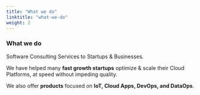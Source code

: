```yaml
---
title: "What we do"
linktitle: "what-we-do"
weight: 2
---
```


### What we do

Software Consulting Services to Startups & Businesses.

We have helped many **fast growth startups** optimize & scale their Cloud Platforms, at speed without impeding quality.

We also offer **products** focused on **IoT, Cloud Apps, DevOps, and DataOps**.
